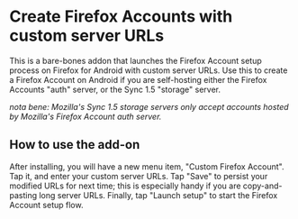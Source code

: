 # Create Firefox Accounts with custom server URLs

This is a bare-bones addon that launches the Firefox Account setup
process on Firefox for Android with custom server URLs.  Use this to
create a Firefox Account on Android if you are self-hosting either the
Firefox Accounts "auth" server, or the Sync 1.5 "storage" server.

*nota bene: Mozilla's Sync 1.5 storage servers only accept accounts
 hosted by Mozilla's Firefox Account auth server.*

## How to use the add-on

After installing, you will have a new menu item, "Custom Firefox
Account".  Tap it, and enter your custom server URLs.  Tap "Save" to
persist your modified URLs for next time; this is especially handy if
you are copy-and-pasting long server URLs.  Finally, tap "Launch
setup" to start the Firefox Account setup flow.